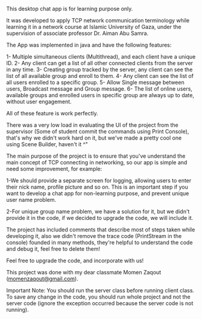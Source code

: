 This desktop chat app is for learning purpose only.

It was developed to apply TCP network communication terminology while learning it in a network course at Islamic University of Gaza,
under the supervision of associate professor Dr. Aiman Abu Samra.

The App was implemented in java and have the following features: 

1-	Multiple simultaneous clients (Multithread), and each client have a unique ID.
2-	Any client can get a list of all other connected clients from the server in any time.
3-	Creating group tracked by the server, any client can see the list of all available group and enroll to them.
4-	Any client can see the list of all users enrolled to a specific group.
5-	Allow Single message between users, Broadcast message and Group message.
6-	The list of online users, available groups and enrolled users in specific group are always up to date, without user engagement.

All of these feature is work perfectly.

There was a very low load in evaluating the UI of the project from the supervisor (Some of student commit the commands using Print Console), that's why we didn't work hard on it,
but we've made a pretty cool one using Scene Builder, haven't it ^"

The main purpose of the project is to ensure that you've understand the main concept of TCP connecting in networking,
so our app is simple and need some improvement, for example:

1-We should provide a separate screen for logging, allowing users to enter their nick name, profile picture and so on.
This is an important step if you want to develop a chat app for non-learning purpose, and prevent unique user name problem.

2-For unique group name problem, we have a solution for it, but we didn't provide it in the code, if we decided to upgrade the code, we will include it.

The project has included comments that describe most of steps taken while developing it, also we didn't
remove the trace code (PrintStream in the console) founded in many methods, they're helpful to understand the code and debug it,
feel free to delete them!

Feel free to upgrade the code, and incorporate with us!

This project was done with my dear classmate Momen Zaqout (momenzaqout@gmail.com).

Important Note: 
You should run the server class before running client class.
To save any change in the code, you should run whole project and not the server code (ignore the exception occurred because the server code is not running).

